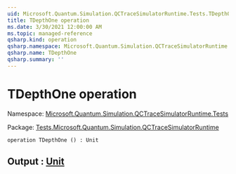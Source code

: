 ```yaml
---
uid: Microsoft.Quantum.Simulation.QCTraceSimulatorRuntime.Tests.TDepthOne
title: TDepthOne operation
ms.date: 3/30/2021 12:00:00 AM
ms.topic: managed-reference
qsharp.kind: operation
qsharp.namespace: Microsoft.Quantum.Simulation.QCTraceSimulatorRuntime.Tests
qsharp.name: TDepthOne
qsharp.summary: ''
---
```


# TDepthOne operation

Namespace: [Microsoft.Quantum.Simulation.QCTraceSimulatorRuntime.Tests](xref:Microsoft.Quantum.Simulation.QCTraceSimulatorRuntime.Tests)

Package: [Tests.Microsoft.Quantum.Simulation.QCTraceSimulatorRuntime](https://nuget.org/packages/Tests.Microsoft.Quantum.Simulation.QCTraceSimulatorRuntime)




```qsharp
operation TDepthOne () : Unit
```


## Output : [Unit](xref:microsoft.quantum.lang-ref.unit)

